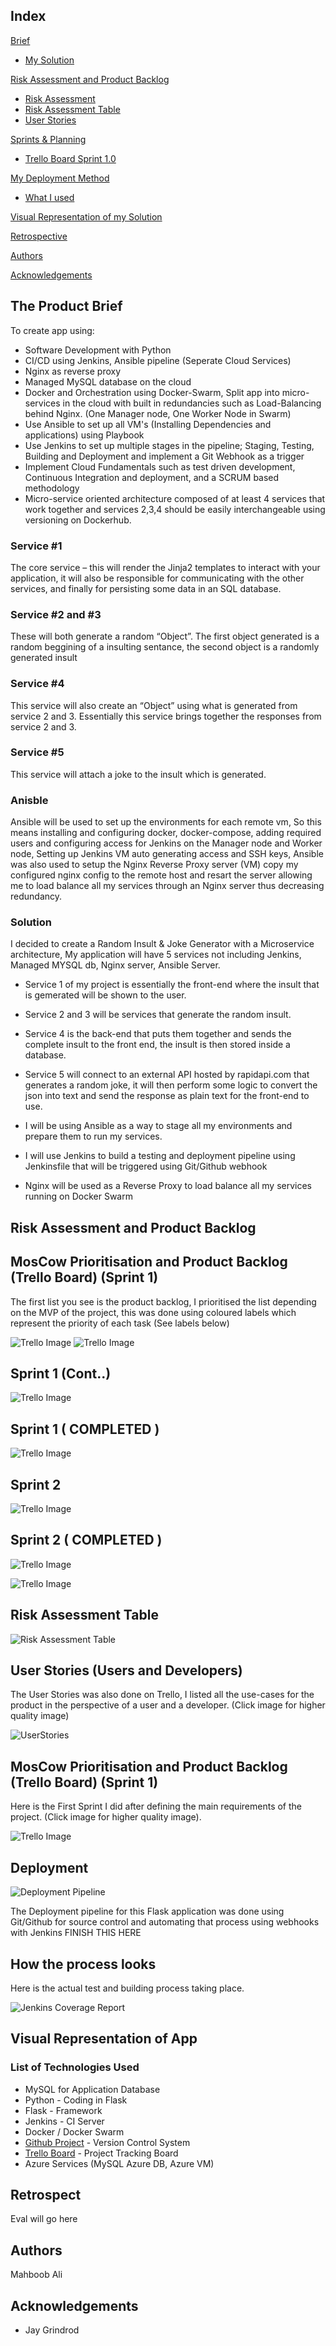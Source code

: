 ## Index
[Brief](#brief)
   * [My Solution](#mysolution)
   
[Risk Assessment and Product Backlog](#riskbacklog)
   * [Risk Assessment](#spr1)
   * [Risk Assessment Table](#risktable)
   * [User Stories](#userstories)

[Sprints & Planning](#sprone)
   * [Trello Board Sprint 1.0](#sprone)
     
[My Deployment Method](#deploymentmethod)
   * [What I used](#techused)

[Visual Representation of my Solution](#visrep)

[Retrospective](#eval)

[Authors](#authorsinv)

[Acknowledgements](#acknowledgements)

<a name="brief"></a>
## The Product Brief

To create app using:
* Software Development with Python
* CI/CD using Jenkins, Ansible pipeline (Seperate Cloud Services)
* Nginx as reverse proxy
* Managed MySQL database on the cloud
* Docker and Orchestration using Docker-Swarm, Split app into micro-services in the cloud with built in redundancies such as Load-Balancing behind Nginx. (One Manager node, One Worker Node in Swarm)
* Use Ansible to set up all VM's (Installing Dependencies and applications) using Playbook
* Use Jenkins to set up multiple stages in the pipeline; Staging, Testing, Building and Deployment and implement a Git Webhook as a
trigger
* Implement Cloud Fundamentals such as test driven development, Continuous Integration and deployment, and a SCRUM based methodology 
* Micro-service oriented architecture composed of at least 4 services that work together and services 2,3,4 should be easily interchangeable using versioning on Dockerhub.

### Service #1

The core service – this will render the Jinja2 templates to interact with your application, it will also be responsible for communicating with the other services, and finally for persisting some data in an SQL database.

### Service #2 and #3

These will both generate a random “Object”. The first object generated is a random beggining of a insulting sentance, the second object
is a randomly generated insult

### Service #4

This service will also create an “Object” using what is generated from service 2 and 3. Essentially this service brings together the responses from service 2 and 3.

### Service #5
This service will attach a joke to the insult which is generated.

### Anisble

Ansible will be used to set up the environments for each remote vm, So this means installing and configuring docker, docker-compose, adding required users and configuring access for Jenkins on the Manager node and Worker node, Setting up Jenkins VM auto generating access and SSH keys, Ansible was also used to setup the Nginx Reverse Proxy server (VM) copy my configured nginx config to the remote host and resart the server allowing me to load balance all my services through an Nginx server thus decreasing redundancy.

<a name="mysolution"></a>
### Solution

I decided to create a Random Insult & Joke Generator with a Microservice architecture, My application will have 5 services not including Jenkins, Managed MYSQL db, Nginx server, Ansible Server.

- Service 1 of my project is essentially the front-end where the insult that is gemerated will be shown to the user.
- Service 2 and 3 will be services that generate the random insult.
- Service 4 is the back-end that puts them together and sends the complete insult to the front end, the insult is then stored inside a     database. 
- Service 5 will connect to an external API hosted by rapidapi.com that generates a random joke, it will then perform some logic to       convert the json into text and send the response as plain text for the front-end to use.

- I will be using Ansible as a way to stage all my environments and prepare them to run my services.
- I will use Jenkins to build a testing and deployment pipeline using Jenkinsfile that will be triggered using Git/Github webhook
- Nginx will be used as a Reverse Proxy to load balance all my services running on Docker Swarm

<a name="riskbacklog"></a>
## Risk Assessment and Product Backlog


<a name="spr1"></a>
## MosCow Prioritisation and Product Backlog (Trello Board) (Sprint 1)

The first list you see is the product backlog, I prioritised the list depending on the MVP of the project, this was done using coloured labels which represent the priority of each task (See labels below)

![Trello Image](/Images/sprint1.jpg)
![Trello Image](/Images/labels.jpg)

## Sprint 1 (Cont..)

![Trello Image](/Images/sprint1.1.jpg)

## Sprint 1 ( COMPLETED )

![Trello Image](/Images/sprint1.2.jpg)

## Sprint 2

![Trello Image](/Images/sprint2.jpg)

## Sprint 2 ( COMPLETED )

![Trello Image](/Images/sprint2.1.jpg)

![Trello Image](/Images/sprint3.jpg)

<a name="risktable"></a>
## Risk Assessment Table
![Risk Assessment Table](/Images/risktable1.jpg)


<a name="userstories"></a>
## User Stories (Users and Developers)

The User Stories was also done on Trello, I listed all the use-cases for the product in the perspective of a user and a developer.
(Click image for higher quality image) 

![UserStories](/Images/userstories.jpg)


<a name="sprone"></a>
## MosCow Prioritisation and Product Backlog (Trello Board) (Sprint 1)

Here is the First Sprint I did after defining the main requirements of the project. (Click image for higher quality image).

![Trello Image](/Images/sprint1.jpg)


<a name="deploymentmethod"></a>
## Deployment

![Deployment Pipeline](/Images/pipeline.jpg)

The Deployment pipeline for this Flask application was done using Git/Github for source control and automating that process using
webhooks with Jenkins FINISH THIS HERE

## How the process looks

Here is the actual test and building process taking place.

![Jenkins Coverage Report](/images/automation.jpg)

<a name="visrep"></a>
## Visual Representation of App


<a name="techused"></a>
### List of Technologies Used

* MySQL for Application Database
* Python - Coding in Flask
* Flask - Framework 
* Jenkins - CI Server
* Docker / Docker Swarm
* [Github Project](https://github.com/code-wizard91/Performance-Motors) - Version Control System
* [Trello Board](https://trello.com/b/5RcaZXRp) - Project Tracking Board
* Azure Services (MySQL Azure DB, Azure VM)

<a name="eval"></a>
## Retrospect

Eval will go here


<a name="authorsinv"></a>
## Authors

Mahboob Ali

<a name="acknowledgements"></a>
## Acknowledgements

* Jay Grindrod
